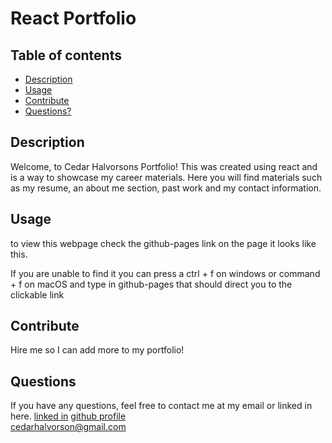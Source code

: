   # React Portfolio
  ## Table of contents
  * [Description](#Description)
  * [Usage](#Usage)
  * [Contribute](#Contribute)
  * [Questions?](#Questions)
  ## Description
  Welcome, to Cedar Halvorsons Portfolio! This was created using react and is a way to showcase my career materials. Here you will find materials such as my resume, an     about me section, past work and my contact information.  
  ## Usage
  to view this webpage check the github-pages link on the page it looks like this.
  
  If you are unable to find it you can press a ctrl + f on windows or command + f on macOS and type in github-pages that should direct you to the clickable link 
 
  ## Contribute  
  Hire me so I can add more to my portfolio!  
  ## Questions
  If you have any questions, feel free to contact me at my email or linked in here.
  [linked in](https://www.linkedin.com/in/cedar-halvorson-10791020a/)
  [github profile](https://github.com/)    
  cedarhalvorson@gmail.com
